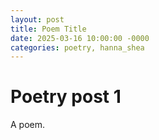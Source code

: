 ```yaml
---
layout: post
title: Poem Title
date: 2025-03-16 10:00:00 -0000
categories: poetry, hanna_shea
---
```


# Poetry post 1

A poem.
